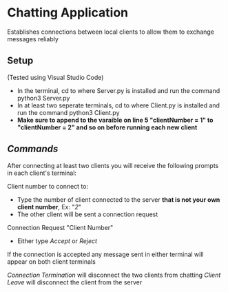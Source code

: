 # Chatting Application

Establishes connections between local clients to allow them to exchange messages reliably

## Setup

(Tested using Visual Studio Code)
- In the terminal, cd to where Server.py is installed and run the command python3 Server.py
- In at least two seperate terminals, cd to where Client.py is installed and run the command python3 Client.py
- **Make sure to append to the varaible on line 5 "clientNumber = 1" to "clientNumber = 2" and so on before running each new client**

## *Commands*

After connecting at least two clients you will receive the following prompts in each client's terminal:

Client number to connect to:
- Type the number of client connected to the server **that is not your own client number**, Ex: "*2*"
- The other client will be sent a connection request

Connection Request "Client Number"
- Either type *Accept* or *Reject*

If the connection is accepted any message sent in either terminal will appear on both client terminals

*Connection Termination* will disconnect the two clients from chatting
*Client Leave* will disconnect the client from the server
